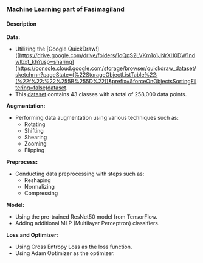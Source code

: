### Machine Learning part of Fasimagiland

#### Description

**Data:**
   - Utilizing the [Google QuickDraw!]([https://drive.google.com/drive/folders/1oQpS2LVKm1o1JNrXl10DW1ndwIbxf_kh?usp=sharing](https://console.cloud.google.com/storage/browser/quickdraw_dataset/sketchrnn?pageState=(%22StorageObjectListTable%22:(%22f%22:%22%255B%255D%22))&prefix=&forceOnObjectsSortingFiltering=false)dataset.
   - This [dataset](https://drive.google.com/drive/folders/1oQpS2LVKm1o1JNrXl10DW1ndwIbxf_kh?usp=sharing) contains 43 classes with a total of 258,000 data points.

**Augmentation:**
   - Performing data augmentation using various techniques such as:
     - Rotating
     - Shifting
     - Shearing
     - Zooming
     - Flipping

**Preprocess:**
   - Conducting data preprocessing with steps such as:
     - Reshaping
     - Normalizing
     - Compressing

**Model:**
   - Using the pre-trained ResNet50 model from TensorFlow.
   - Adding additional MLP (Multilayer Perceptron) classifiers.

**Loss and Optimizer:**
   - Using Cross Entropy Loss as the loss function.
   - Using Adam Optimizer as the optimizer.
